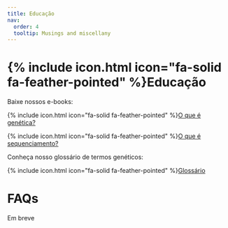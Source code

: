 ```yaml
---
title: Educação
nav:
  order: 4
  tooltip: Musings and miscellany
---
```


# {% include icon.html icon="fa-solid fa-feather-pointed" %}Educação

Baixe nossos e-books:

{% include icon.html icon="fa-solid fa-feather-pointed" %}[O que é genética?](ebook1.pdf)

{% include icon.html icon="fa-solid fa-feather-pointed" %}[O que é sequenciamento?](ebook2.pdf)

Conheça nosso glossário de termos genéticos:

{% include icon.html icon="fa-solid fa-feather-pointed" %}[Glossário](gloss.pdf)

# FAQs

Em breve
